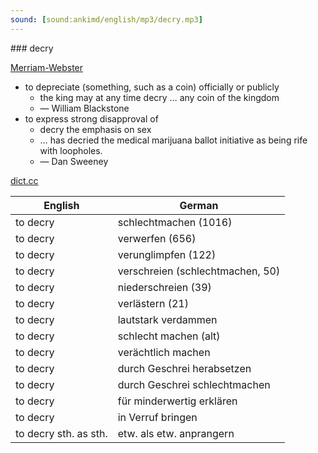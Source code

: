 ```yaml
---
sound: [sound:ankimd/english/mp3/decry.mp3]
---
```


\### decry

[Merriam-Webster](https://www.merriam-webster.com/dictionary/decry)

- to depreciate (something, such as a coin) officially or publicly
    - the king may at any time decry … any coin of the kingdom
    - — William Blackstone
- to express strong disapproval of
    - decry the emphasis on sex
    - … has decried the medical marijuana ballot initiative as being rife with loopholes.
    - — Dan Sweeney

[dict.cc](https://www.dict.cc/decry)

| English        | German       |
| -------------- | ------------ |
| to decry | schlechtmachen (1016) |
| to decry | verwerfen (656) |
| to decry | verunglimpfen (122) |
| to decry | verschreien (schlechtmachen, 50) |
| to decry | niederschreien (39) |
| to decry | verlästern (21) |
| to decry | lautstark verdammen |
| to decry | schlecht machen (alt) |
| to decry | verächtlich machen |
| to decry | durch Geschrei herabsetzen |
| to decry | durch Geschrei schlechtmachen |
| to decry | für minderwertig erklären |
| to decry | in Verruf bringen |
| to decry sth. as sth. | etw. als etw. anprangern |
